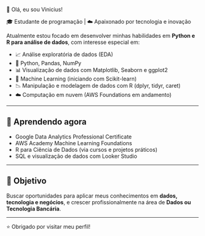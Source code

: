 👋 Olá, eu sou Vinicius!

🎓 Estudante de programação | ☁️ Apaixonado por tecnologia e inovação

Atualmente estou focado em desenvolver minhas habilidades em **Python e R para análise de dados**, com interesse especial em:

- 📈 Análise exploratória de dados (EDA)
- 🐍 Python, Pandas, NumPy
- 📊 Visualização de dados com Matplotlib, Seaborn e ggplot2
- 🧠 Machine Learning (iniciando com Scikit-learn)
- 📉 Manipulação e modelagem de dados com R (dplyr, tidyr, caret)
- ☁️ Computação em nuvem (AWS Foundations em andamento)

---

## 🚀 Aprendendo agora

- Google Data Analytics Professional Certificate  
- AWS Academy Machine Learning Foundations  
- R para Ciência de Dados (via cursos e projetos práticos)  
- SQL e visualização de dados com Looker Studio

---

## 💼 Objetivo

Buscar oportunidades para aplicar meus conhecimentos em **dados, tecnologia e negócios**, e crescer profissionalmente na área de **Dados ou Tecnologia Bancária**.


---

⭐ Obrigado por visitar meu perfil!
